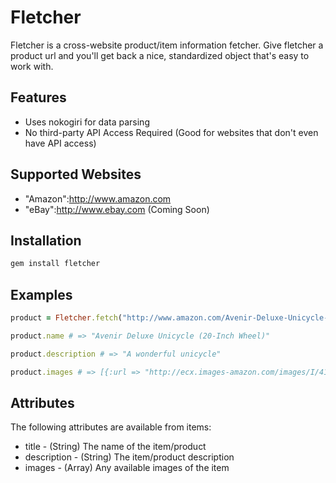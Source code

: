 # Fletcher 

Fletcher is a cross-website product/item information fetcher. Give fletcher a product url and you'll get back a nice, standardized object that's easy to work with.

## Features 

* Uses nokogiri for data parsing
* No third-party API Access Required (Good for websites that don't even have API access) 

## Supported Websites

* "Amazon":http://www.amazon.com
* "eBay":http://www.ebay.com (Coming Soon)

## Installation

```bash
gem install fletcher
```

## Examples

```ruby
product = Fletcher.fetch("http://www.amazon.com/Avenir-Deluxe-Unicycle-20-Inch-Wheel/dp/B00165Q9F8")

product.name # => "Avenir Deluxe Unicycle (20-Inch Wheel)"

product.description # => "A wonderful unicycle"

product.images # => [{:url => "http://ecx.images-amazon.com/images/I/41b3TNb3uCL._SL500_AA300_.jpg", :alt => "Avenir Deluxe Unicycle (20-Inch Wheel)"}]
```

## Attributes

The following attributes are available from items:

* title - (String) The name of the item/product
* description - (String) The item/product description
* images - (Array) Any available images of the item

